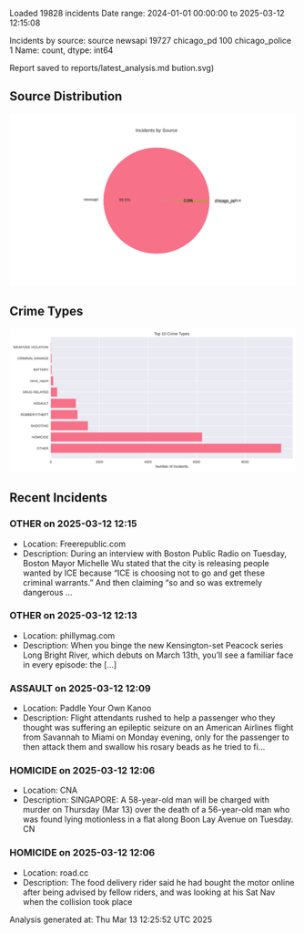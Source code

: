 
Loaded 19828 incidents
Date range: 2024-01-01 00:00:00 to 2025-03-12 12:15:08

Incidents by source:
source
newsapi           19727
chicago_pd          100
chicago_police        1
Name: count, dtype: int64

Report saved to reports/latest_analysis.md
bution.svg)

## Source Distribution
![Source Distribution](images/source_distribution.svg)

## Crime Types
![Crime Types](images/crime_types.svg)

## Recent Incidents

### OTHER on 2025-03-12 12:15
- Location: Freerepublic.com
- Description: During an interview with Boston Public Radio on Tuesday, Boston Mayor Michelle Wu stated that the city is releasing people wanted by ICE because “ICE is choosing not to go and get these criminal warrants.” And then claiming “so and so was extremely dangerous …


### OTHER on 2025-03-12 12:13
- Location: phillymag.com
- Description: When you binge the new Kensington-set Peacock series Long Bright River, which debuts on March 13th, you’ll see a familiar face in every episode: the […]


### ASSAULT on 2025-03-12 12:09
- Location: Paddle Your Own Kanoo
- Description: Flight attendants rushed to help a passenger who they thought was suffering an epileptic seizure on an American Airlines flight from Savannah to Miami on Monday evening, only for the passenger to then attack them and swallow his rosary beads as he tried to fi…


### HOMICIDE on 2025-03-12 12:06
- Location: CNA
- Description: SINGAPORE: A 58-year-old man will be charged with murder on Thursday (Mar 13) over the death of a 56-year-old man who was found lying motionless in a flat along Boon Lay Avenue on Tuesday. CN


### HOMICIDE on 2025-03-12 12:06
- Location: road.cc
- Description: The food delivery rider said he had bought the motor online after being advised by fellow riders, and was looking at his Sat Nav when the collision took place

Analysis generated at: Thu Mar 13 12:25:52 UTC 2025
